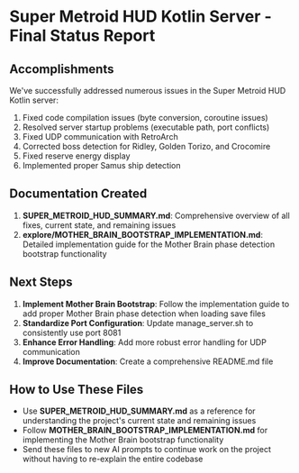 # Super Metroid HUD Kotlin Server - Final Status Report

## Accomplishments

We've successfully addressed numerous issues in the Super Metroid HUD Kotlin server:

1. Fixed code compilation issues (byte conversion, coroutine issues)
2. Resolved server startup problems (executable path, port conflicts)
3. Fixed UDP communication with RetroArch
4. Corrected boss detection for Ridley, Golden Torizo, and Crocomire
5. Fixed reserve energy display
6. Implemented proper Samus ship detection

## Documentation Created

1. **SUPER_METROID_HUD_SUMMARY.md**: Comprehensive overview of all fixes, current state, and remaining issues
2. **explore/MOTHER_BRAIN_BOOTSTRAP_IMPLEMENTATION.md**: Detailed implementation guide for the Mother Brain phase detection bootstrap functionality

## Next Steps

1. **Implement Mother Brain Bootstrap**: Follow the implementation guide to add proper Mother Brain phase detection when loading save files
2. **Standardize Port Configuration**: Update manage_server.sh to consistently use port 8081
3. **Enhance Error Handling**: Add more robust error handling for UDP communication
4. **Improve Documentation**: Create a comprehensive README.md file

## How to Use These Files

- Use **SUPER_METROID_HUD_SUMMARY.md** as a reference for understanding the project's current state and remaining issues
- Follow **MOTHER_BRAIN_BOOTSTRAP_IMPLEMENTATION.md** for implementing the Mother Brain bootstrap functionality
- Send these files to new AI prompts to continue work on the project without having to re-explain the entire codebase
